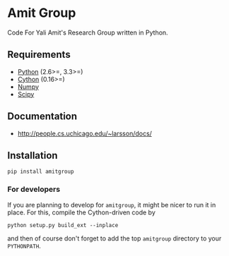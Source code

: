 Amit Group
==========

Code For Yali Amit's Research Group written in Python.

Requirements
------------

 * [Python](http://python.org/) (2.6>=, 3.3>=)
 * [Cython](https://github.com/cython/cython) (0.16>=)
 * [Numpy](https://github.com/numpy/numpy)
 * [Scipy](https://github.com/scipy/scipy)

Documentation
-------------

* http://people.cs.uchicago.edu/~larsson/docs/

Installation
------------

    pip install amitgroup

### For developers

If you are planning to develop for `amitgroup`, it might be nicer to run it in
place. For this, compile the Cython-driven code by 

    python setup.py build_ext --inplace

and then of course don't forget to add the top `amitgroup` directory to your
`PYTHONPATH`.


